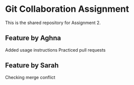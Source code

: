 # Git Collaboration Assignment

This is the shared repository for Assignment 2.

## Feature by Aghna
Added usage instructions
Practiced pull requests

## Feature by Sarah
Checking merge conflict

